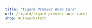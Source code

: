 ```yaml
---
title: "Tigard Premier Auto Care"
url: /tigard/tigard-premier-auto-care/
shop: Autowerkstatt
---
```

